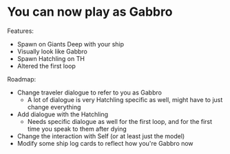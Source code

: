 # You can now play as Gabbro

Features:
- Spawn on Giants Deep with your ship
- Visually look like Gabbro
- Spawn Hatchling on TH
- Altered the first loop

Roadmap:
- Change traveler dialogue to refer to you as Gabbro
  - A lot of dialogue is very Hatchling specific as well, might have to just change everything
- Add dialogue with the Hatchling
  - Needs specific dialogue as well for the first loop, and for the first time you speak to them after dying
- Change the interaction with Self (or at least just the model)
- Modify some ship log cards to reflect how you're Gabbro now
